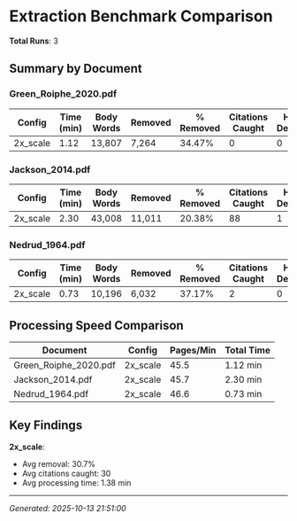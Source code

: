 # Extraction Benchmark Comparison

**Total Runs**: 3

## Summary by Document

### Green_Roiphe_2020.pdf

| Config | Time (min) | Body Words | Removed | % Removed | Citations Caught | High Density |
|--------|-----------|------------|---------|-----------|-----------------|-------------|
| 2x_scale | 1.12 | 13,807 | 7,264 | 34.47% | 0 | 0 |

### Jackson_2014.pdf

| Config | Time (min) | Body Words | Removed | % Removed | Citations Caught | High Density |
|--------|-----------|------------|---------|-----------|-----------------|-------------|
| 2x_scale | 2.30 | 43,008 | 11,011 | 20.38% | 88 | 1 |

### Nedrud_1964.pdf

| Config | Time (min) | Body Words | Removed | % Removed | Citations Caught | High Density |
|--------|-----------|------------|---------|-----------|-----------------|-------------|
| 2x_scale | 0.73 | 10,196 | 6,032 | 37.17% | 2 | 0 |

## Processing Speed Comparison

| Document | Config | Pages/Min | Total Time |
|----------|--------|-----------|------------|
| Green_Roiphe_2020.pdf | 2x_scale | 45.5 | 1.12 min |
| Jackson_2014.pdf | 2x_scale | 45.7 | 2.30 min |
| Nedrud_1964.pdf | 2x_scale | 46.6 | 0.73 min |

## Key Findings

**2x_scale**:
- Avg removal: 30.7%
- Avg citations caught: 30
- Avg processing time: 1.38 min


---
*Generated: 2025-10-13 21:51:00*
